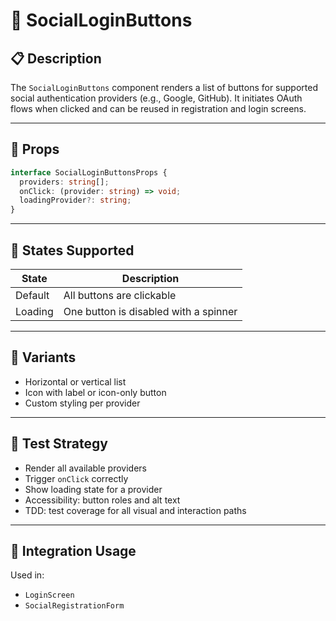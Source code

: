 # 🔗 SocialLoginButtons

## 📋 Description

The `SocialLoginButtons` component renders a list of buttons for supported social authentication providers (e.g., Google, GitHub). It initiates OAuth flows when clicked and can be reused in registration and login screens.

---

## 🧩 Props

```ts
interface SocialLoginButtonsProps {
  providers: string[];
  onClick: (provider: string) => void;
  loadingProvider?: string;
}
```

---

## 🎯 States Supported

| State     | Description                            |
|-----------|----------------------------------------|
| Default   | All buttons are clickable              |
| Loading   | One button is disabled with a spinner  |

---

## 🎨 Variants

- Horizontal or vertical list
- Icon with label or icon-only button
- Custom styling per provider

---

## 🧪 Test Strategy

- Render all available providers
- Trigger `onClick` correctly
- Show loading state for a provider
- Accessibility: button roles and alt text
- TDD: test coverage for all visual and interaction paths

---

## 🔌 Integration Usage

Used in:
- `LoginScreen`
- `SocialRegistrationForm`
